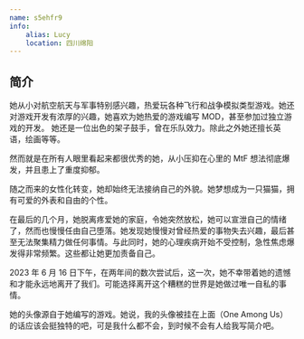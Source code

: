 ```yaml
---
name: s5ehfr9
info:
    alias: Lucy
    location: 四川绵阳
---
```


## 简介

她从小对航空航天与军事特别感兴趣，热爱玩各种飞行和战争模拟类型游戏。她还对游戏开发有浓厚的兴趣，她喜欢为她热爱的游戏编写 MOD，甚至参加过独立游戏的开发。 她还是一位出色的架子鼓手，曾在乐队效力。除此之外她还擅长英语，绘画等等。 

然而就是在所有人眼里看起来都很优秀的她，从小压抑在心里的 MtF 想法彻底爆发，并且患上了重度抑郁。

随之而来的女性化转变，她却始终无法接纳自己的外貌。她梦想成为一只猫猫，拥有可爱的外表和自由的个性。

在最后的几个月，她脱离疼爱她的家庭，令她突然放松，她可以宣泄自己的情绪了，然而也慢慢任由自己堕落。她发现她慢慢对曾经热爱的事物失去兴趣，最后甚至无法聚集精力做任何事情。与此同时，她的心理疾病开始不受控制，急性焦虑爆发得非常频繁。这些都让她更加责备自己。

2023 年 6 月 16 日下午，在两年间的数次尝试后，这一次，她不幸带着她的遗憾和才能永远地离开了我们。可能选择离开这个糟糕的世界是她做过唯一自私的事情。

她的头像源自于她编写的游戏。她说，我的头像被挂在上面（One Among Us）的话应该会挺独特的吧，可是我什么都不会，到时候不会有人给我写简介吧。